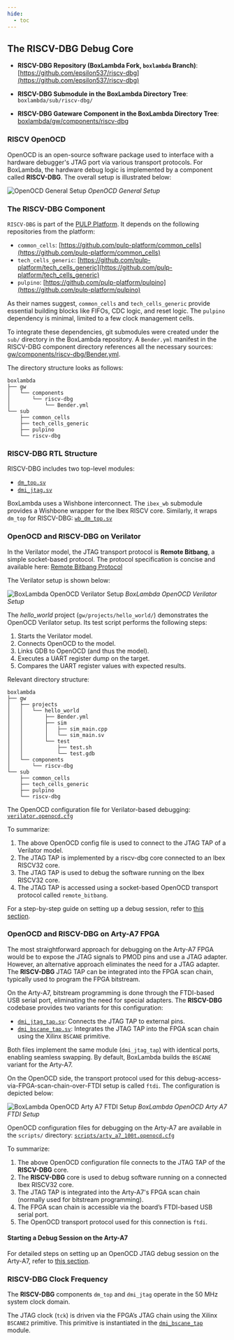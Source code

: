 ```yaml
---
hide:
  - toc
---
```


## The RISCV-DBG Debug Core

- **RISCV-DBG Repository (BoxLambda Fork, `boxlambda` Branch)**:
  [https://github.com/epsilon537/riscv-dbg](https://github.com/epsilon537/riscv-dbg)

- **RISCV-DBG Submodule in the BoxLambda Directory Tree**:
  `boxlambda/sub/riscv-dbg/`

- **RISCV-DBG Gateware Component in the BoxLambda Directory Tree**:
  [boxlambda/gw/components/riscv-dbg](https://github.com/epsilon537/boxlambda/tree/master/gw/components/riscv-dbg)

### RISCV OpenOCD

OpenOCD is an open-source software package used to interface with a hardware debugger's JTAG port via various transport protocols. For BoxLambda, the hardware debug logic is implemented by a component called **RISCV-DBG**. The overall setup is illustrated below:

![OpenOCD General Setup](assets/OpenOCD_Setup_General.drawio.png)
*OpenOCD General Setup*

### The RISCV-DBG Component

`RISCV-DBG` is part of the [PULP Platform](https://github.com/pulp-platform). It depends on the following repositories from the platform:

- `common_cells`: [https://github.com/pulp-platform/common_cells](https://github.com/pulp-platform/common_cells)
- `tech_cells_generic`: [https://github.com/pulp-platform/tech_cells_generic](https://github.com/pulp-platform/tech_cells_generic)
- `pulpino`: [https://github.com/pulp-platform/pulpino](https://github.com/pulp-platform/pulpino)

As their names suggest, `common_cells` and `tech_cells_generic` provide essential building blocks like FIFOs, CDC logic, and reset logic. The `pulpino` dependency is minimal, limited to a few clock management cells.

To integrate these dependencies, git submodules were created under the `sub/` directory in the BoxLambda repository. A `Bender.yml` manifest in the RISCV-DBG component directory references all the necessary sources:
[gw/components/riscv-dbg/Bender.yml](https://github.com/epsilon537/boxlambda/blob/master/gw/components/riscv-dbg/Bender.yml).

The directory structure looks as follows:

```plaintext
boxlambda
├── gw
│   └── components
│       └── riscv-dbg
│           └── Bender.yml
└── sub
    ├── common_cells
    ├── tech_cells_generic
    ├── pulpino
    └── riscv-dbg
```

### RISCV-DBG RTL Structure

RISCV-DBG includes two top-level modules:

- [`dm_top.sv`](https://github.com/epsilon537/riscv-dbg/blob/b241f967f0dd105f7c5e020a395bbe0ec54e40e4/src/dm_top.sv)
- [`dmi_jtag.sv`](https://github.com/epsilon537/riscv-dbg/blob/b241f967f0dd105f7c5e020a395bbe0ec54e40e4/src/dmi_jtag.sv)

BoxLambda uses a Wishbone interconnect. The `ibex_wb` submodule provides a Wishbone wrapper for the Ibex RISCV core. Similarly, it wraps `dm_top` for RISCV-DBG:
[`wb_dm_top.sv`](https://github.com/epsilon537/ibex_wb/blob/87a97e38f3cf15bee80eb69bfa82166c00842b1e/rtl/wb_dm_top.sv)

### OpenOCD and RISCV-DBG on Verilator

In the Verilator model, the JTAG transport protocol is **Remote Bitbang**, a simple socket-based protocol. The protocol specification is concise and available here:
[Remote Bitbang Protocol](https://github.com/openocd-org/openocd/blob/master/doc/manual/jtag/drivers/remote_bitbang.txt)

The Verilator setup is shown below:

![BoxLambda OpenOCD Verilator Setup](assets/OpenOCD_Setup_Verilator.drawio.png)
*BoxLambda OpenOCD Verilator Setup*

The *hello_world* project (`gw/projects/hello_world/`) demonstrates the OpenOCD Verilator setup. Its test script performs the following steps:

1. Starts the Verilator model.
2. Connects OpenOCD to the model.
3. Links GDB to OpenOCD (and thus the model).
4. Executes a UART register dump on the target.
5. Compares the UART register values with expected results.

Relevant directory structure:

```plaintext
boxlambda
├── gw
│   ├── projects
│   │   └── hello_world
│   │       ├── Bender.yml
│   │       ├── sim
│   │       │   ├── sim_main.cpp
│   │       │   └── sim_main.sv
│   │       └── test
│   │           ├── test.sh
│   │           └── test.gdb
│   └── components
│       └── riscv-dbg
└── sub
    ├── common_cells
    ├── tech_cells_generic
    ├── pulpino
    └── riscv-dbg
```

The OpenOCD configuration file for Verilator-based debugging:
[`verilator.openocd.cfg`](https://github.com/epsilon537/boxlambda/blob/master/scripts/verilator.openocd.cfg)

To summarize:

1. The above OpenOCD config file is used to connect to the JTAG TAP of a Verilator model.
2. The JTAG TAP is implemented by a riscv-dbg core connected to an Ibex RISCV32 core.
3. The JTAG TAP is used to debug the software running on the Ibex RISCV32 core.
4. The JTAG TAP is accessed using a socket-based OpenOCD transport protocol called `remote_bitbang`.

For a step-by-step guide on setting up a debug session, refer to [this section](test-build-hello-world.md#connecting-gdb-to-the-hello-world-build-on-verilator).

### OpenOCD and RISCV-DBG on Arty-A7 FPGA

The most straightforward approach for debugging on the Arty-A7 FPGA would be to expose the JTAG signals to PMOD pins and use a JTAG adapter. However, an alternative approach eliminates the need for a JTAG adapter. The **RISCV-DBG** JTAG TAP can be integrated into the FPGA scan chain, typically used to program the FPGA bitstream.

On the Arty-A7, bitstream programming is done through the FTDI-based USB serial port, eliminating the need for special adapters. The **RISCV-DBG** codebase provides two variants for this configuration:

- [`dmi_jtag_tap.sv`](https://github.com/epsilon537/riscv-dbg/blob/boxlambda/src/dmi_jtag_tap.sv): Connects the JTAG TAP to external pins.
- [`dmi_bscane_tap.sv`](https://github.com/epsilon537/riscv-dbg/blob/boxlambda/src/dmi_bscane_tap.sv): Integrates the JTAG TAP into the FPGA scan chain using the Xilinx `BSCANE` primitive.

Both files implement the same module (`dmi_jtag_tap`) with identical ports, enabling seamless swapping. By default, BoxLambda builds the `BSCANE` variant for the Arty-A7.

On the OpenOCD side, the transport protocol used for this debug-access-via-FPGA-scan-chain-over-FTDI setup is called `ftdi`. The configuration is depicted below:

![BoxLambda OpenOCD Arty A7 FTDI Setup](assets/OpenOCD_Setup_Arty_A7.drawio.png)
*BoxLambda OpenOCD Arty A7 FTDI Setup*

OpenOCD configuration files for debugging on the Arty-A7 are available in the `scripts/` directory: [`scripts/arty_a7_100t.openocd.cfg`](https://github.com/epsilon537/boxlambda/blob/master/scripts/arty_a7_100t.openocd.cfg)

To summarize:

1. The above OpenOCD configuration file connects to the JTAG TAP of the **RISCV-DBG** core.
2. The **RISCV-DBG** core is used to debug software running on a connected Ibex RISCV32 core.
3. The JTAG TAP is integrated into the Arty-A7's FPGA scan chain (normally used for bitstream programming).
4. The FPGA scan chain is accessible via the board’s FTDI-based USB serial port.
5. The OpenOCD transport protocol used for this connection is `ftdi`.

#### Starting a Debug Session on the Arty-A7

For detailed steps on setting up an OpenOCD JTAG debug session on the Arty-A7, refer to [this section](test-build-hello-world.md#connecting-gdb-to-the-hello-world-build-on-arty-a7).

### RISCV-DBG Clock Frequency

The **RISCV-DBG** components `dm_top` and `dmi_jtag` operate in the 50 MHz system clock domain.

The JTAG clock (`tck`) is driven via the FPGA’s JTAG chain using the Xilinx `BSCANE2` primitive. This primitive is instantiated in the [`dmi_bscane_tap`](https://github.com/epsilon537/riscv-dbg/blob/boxlambda/src/dmi_bscane_tap.sv) module.

